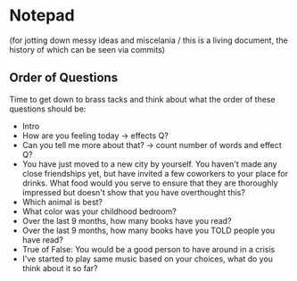 # Notepad
(for jotting down messy ideas and miscelania / this is a living document, the history of which can be seen via commits)

## Order of Questions
Time to get down to brass tacks and think about what the order of these questions should be:

* Intro
* How are you feeling today -> effects Q?
* Can you tell me more about that? -> count number of words and effect Q?
* You have just moved to a new city by yourself. You haven't made any close friendships yet, but have invited a few coworkers to your place for drinks. What food would you serve to ensure that they are thoroughly impressed but doesn't show that you have overthought this?
* Which animal is best?
* What color was your childhood bedroom?
* Over the last 9 months, how many books have you read?
* Over the last 9 months, how many books have you TOLD people you have read?
* True of False: You would be a good person to have around in a crisis
* I've started to play same music based on your choices, what do you think about it so far?


